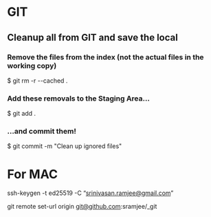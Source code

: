 # GIT
## Cleanup all from GIT and save the local 
### Remove the files from the index (not the actual files in the working copy)
$ git rm -r --cached .
### Add these removals to the Staging Area...
$ git add .
### ...and commit them!
$ git commit -m "Clean up ignored files"


# For MAC
ssh-keygen -t ed25519 -C “srinivasan.ramjee@gmail.com”

git remote set-url origin git@github.com:sramjee/_git